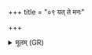 +++
title = "०९ यत् ते मनः"

+++
<details><summary>मूलम् (GR)</summary>

यत् ते मनः परागतं  
यद् बद्धम् इह वेह वा ।  
तत् त आ वर्तयामसि  
मयि बध्नामि ते मनः ॥
</details>